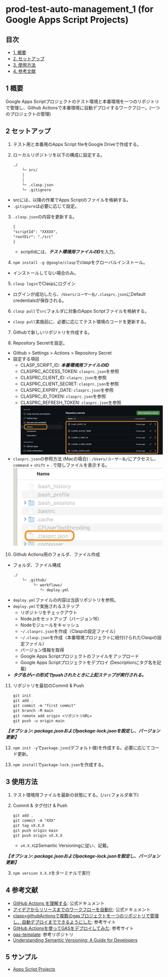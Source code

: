 # prod-test-auto-management_1 (for Google Apps Script Projects)

## 目次

- [1. 概要](#1-概要)
- [2. セットアップ](#2-セットアップ)
- [3. 使用方法](#3-使用方法)
- [4. 参考文献](#4-参考文献)


## 1 概要

Google Apps Scriptプロジェクトのテスト環境と本番環境を一つのリポジトリで管理し、Github Actionsで本番環境に自動デプロイするワークフロー。(一つのプロジェクトの管理)


## 2 セットアップ

1. テスト用と本番用のApps Script fileをGoogle Driveで作成する。

2. ローカルリポジトリを以下の構成に設定する。
    ```
    ./
        └─ src/
        │ 
        │  
        └─ .clasp.json
        └─ .gitignore
    ```
- srcには、以降の作業でApps Scriptのファイルを格納する。
- `.gitignore`は必要に応じて設定。

3. `.clasp.json`の内容を更新する。
    ```
    {
    "scriptId": "XXXXX",
    "rootDir": "./src"
    }
    ```
    - scriptIdには、***テスト環境用ファイルのD***を入力。

4. `npm install -g @google/clasp`でclaspをグローバルインストール。
- インストールしてない場合のみ。

5. `clasp login`でClaspにログイン
- ログインが成功したら、`/Users/ユーザー名/.clasprc.json`にDefault credentialsが保存される。

6. `clasp pull`で`src`フォルダに対象のApps Scriptファイルを格納する。
- `clasp pull`実施前に、必要に応じてテスト環境のコードを更新する。

7. Githubで新しいリポジトリを作成する。

8. Repository Secretを設定。
- Github > Settings > Actions > Repository Secret
- 設定する項目
  - CLASP_SCRIPT_ID: ***本番環境用ファイルのID***
  - CLASPRC_ACCESS_TOKEN: `clasprc.json`を参照
  - CLASPRC_CLIENT_ID: `clasprc.json`を参照
  - CLASPRC_CLIENT_SECRET: `clasprc.json`を参照
  - CLASPRC_EXPIRY_DATE: `clasprc.json`を参照
  - CLASPRC_ID_TOKEN: `clasprc.json`を参照
  - CLASPRC_REFRESH_TOKEN: `clasprc.json`を参照
    ![Github Actions Repository Secret ](docs/assets/images/github-setting-actions-repository-secret.png)
- `clasprc.json`の参照方法 (Macの場合) : `/Users/ユーザー名/`にアクセスし、`command` + `shift` + `.`で隠しファイルを表示する。
    ![.clarprc.jsonのアクセス方法 ](docs/assets/images/user-folder-.clasprc.json.png)

10. Github Actions用のフォルダ、ファイル作成
- フォルダ、ファイル構成
    ```
    ./
        └─ .github/
             └─ workflows/
                └─ deploy.yml
    ```
- `deploy.yml`ファイルの内容は当該リポジトリを参照。
- `deploy.yml`で実施されるステップ
    - リポジトリをチェックアウト
    - Node.jsをセットアップ（バージョン16）
    - Nodeモジュールをキャッシュ
    - `~/.clasprc.json`を作成（Claspの設定ファイル）
    - `~/.clasp.json`を作成（本番環境プロジェクトに紐付けられたClaspの設定ファイル）
    - バージョン情報を取得
    - Google Apps Scriptプロジェクトのファイルをアップロード
    - Google Apps Scriptプロジェクトをデプロイ (Descriptionにタグ名を記載)
- ***タグ名が`v*`の形式でpushされたときに上記ステップが実行される。***

11. リポジトリを最初のCommit & Push
    ```
    git init
    git add .
    git commit -m "first commit"
    git branch -M main
    git remote add origin <リポジトリURL>
    git push -u origin main
    ```

***【オプション: package.jsonおよびpackage-lock.jsonを設定し、バージョン更新】***

12. `npm init -y`で`package.json`(デフォルト値)を作成する。必要に応じてコード更新。

13. `npm install`で`package-lock.json`を作成する。


## 3 使用方法
1. テスト環境用ファイルを最新の状態にする。(`/src`フォルダ傘下)

2. Commit & タグ付け & Push
    ```
    git add .
    git commit -m "XXX"
    git tag vX.X.X
    git push origin main
    git push origin vX.X.X
    ```
    - `vX.X.X`はSemantic Versioningに従い、記載。

***【オプション: package.jsonおよびpackage-lock.jsonを設定し、バージョン更新】***

3. `npm version X.X.X`をターミナルで実行


## 4 参考文献
- [GitHub Actions を理解する](https://docs.github.com/ja/actions): 公式ドキュメント
- [アイデアからリリースまでのワークフローを自動化](https://github.co.jp/features/actions): 公式ドキュメント
- [clasp×githubActionsで複数のgasプロジェクトを一つのリポジトリで管理し、自動デプロイまでできるようにした](https://zenn.dev/furnqse/articles/a138962560db56): 参考サイト
- [GitHub Actionsを使ってGASをデプロイしてみた](https://dev.classmethod.jp/articles/github-actions-gas-deploy/): 参考サイト
- [gas-template](https://github.com/ttsukagoshi/gas-template): 参考リポジトリ
- [Understanding Semantic Versioning: A Guide for Developers](https://www.linkedin.com/pulse/understanding-semantic-versioning-guide-developers-ajibola-oseni-/)


## 5 サンプル
- [Apps Script Projects](https://drive.google.com/drive/folders/13TZ4Zi3GqYLi78unHXvha1rVXjJBSPzn)